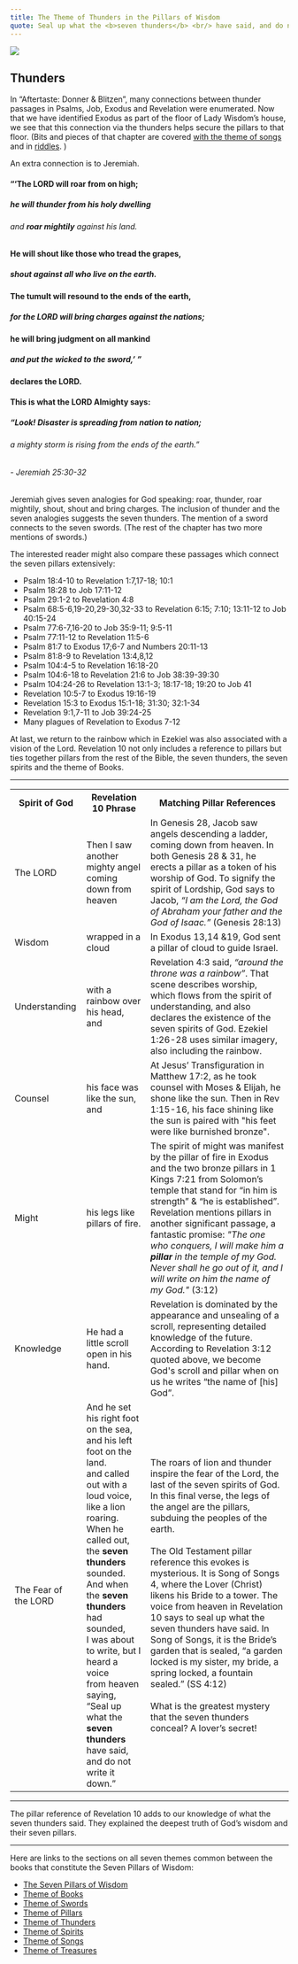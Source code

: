 ```yaml
---
title: The Theme of Thunders in the Pillars of Wisdom
quote: Seal up what the <b>seven thunders</b> <br/> have said, and do not <br/> write it down. <br/> - Revelation 10:4b
---
```


<img class="center" src="images/lightning-scroll.png" />

## Thunders

In “Aftertaste: Donner & Blitzen”, many connections between thunder passages in Psalms, Job, Exodus and
Revelation were enumerated. Now that we have identified Exodus as part of the floor of Lady Wisdom’s house, we see
that this connection via the thunders helps secure the pillars to that floor. 
(Bits and pieces of that chapter are covered [with the theme of songs](./theme-of-songs.html) and in [riddles](./riddles.html).  )

An extra connection is to Jeremiah.

#### “‘The LORD will **roar** from on high;
##### he will **thunder** from his holy dwelling
###### and **roar mightily** against his land.
#### He will **shout** like those who tread the grapes,
##### **shout** against all who live on the earth.
#### The **tumult will resound** to the ends of the earth,
##### for the LORD will **bring charges** against the nations;
#### he will bring judgment on all mankind
##### and put the wicked to the **sword**,’ ”
#### declares the LORD.
#### This is what the LORD Almighty says:
##### “Look! Disaster is spreading from nation to nation;
###### a mighty storm is rising from the ends of the earth.”
###### - Jeremiah 25:30-32

Jeremiah gives seven analogies for God speaking: roar,
thunder, roar mightily, shout, shout and bring charges. The
inclusion of thunder and the seven analogies suggests the
seven thunders. The mention of a sword connects to the
seven swords. (The rest of the chapter has two more mentions of swords.)

The interested reader might also compare these passages which connect the seven pillars extensively:

  - Psalm 18:4-10 to Revelation 1:7,17-18; 10:1
  - Psalm 18:28 to Job 17:11-12
  - Psalm 29:1-2 to Revelation 4:8
  - Psalm 68:5-6,19-20,29-30,32-33 to Revelation 6:15; 7:10; 13:11-12 to Job 40:15-24
  - Psalm 77:6-7,16-20 to Job 35:9-11; 9:5-11
  - Psalm 77:11-12 to Revelation 11:5-6
  - Psalm 81:7 to Exodus 17;6-7 and Numbers 20:11-13
  - Psalm 81:8-9 to Revelation 13:4,8,12
  - Psalm 104:4-5 to Revelation 16:18-20
  - Psalm 104:6-18 to Revelation 21:6 to Job 38:39-39:30
  - Psalm 104:24-26 to Revelation 13:1-3; 18:17-18; 19:20 to Job 41
  - Revelation 10:5-7 to Exodus 19:16-19
  - Revelation 15:3 to Exodus 15:1-18; 31:30; 32:1-34
  - Revelation 9:1,7-11 to Job 39:24-25
  - Many plagues of Revelation to Exodus 7-12

At last, we return to the rainbow which in Ezekiel was
also associated with a vision of the Lord. Revelation 10 not
only includes a reference to pillars but ties together pillars
from the rest of the Bible, the seven thunders, the seven
spirits and the theme of Books.

<hr/>

<table class="revelation10">
  <tr>
    <th>Spirit of God</th>
    <th>Revelation 10 Phrase</th>
    <th>Matching Pillar References</th>
  </tr>
  <tr>
    <td>The LORD</td>
    <td>Then I saw another mighty angel coming down from heaven</td>
    <td>
        In Genesis 28, Jacob saw angels descending a
        ladder, coming down from heaven. In both Genesis
        28 & 31, he erects a pillar as a token of his worship
        of God. To signify the spirit of Lordship, God says
        to Jacob, <i>“I am the Lord, the God of Abraham your father and the God of Isaac.”</i> (Genesis 28:13)
    </td>
  </tr>
  <tr>
    <td>Wisdom</td>
    <td>wrapped in a cloud</td>
    <td>
        In Exodus 13,14 &19, God sent a pillar of cloud to guide Israel.
    </td>
  </tr>
  <tr>
    <td>Understanding</td>
    <td>with a rainbow over his head, and</td>
    <td>
        Revelation 4:3 said, <i>“around the throne was a rainbow”</i>. 
        That scene describes worship, which
        flows from the spirit of understanding, and also
        declares the existence of the seven spirits of God.
        Ezekiel 1:26-28 uses similar imagery, also including
        the rainbow.
    </td>
  </tr>
  <tr>
    <td>Counsel</td>
    <td>his face was like the sun, and</td>
    <td>
        At Jesus’ Transfiguration in Matthew 17:2, as he
        took counsel with Moses & Elijah, he shone like the
        sun. Then in Rev 1:15-16, his face shining like the
        sun is paired with "his feet were like burnished
        bronze".
    </td>
  </tr>
  <tr>
    <td>Might</td>
    <td>his legs like pillars of fire.</td>
    <td>
        The spirit of might was manifest by the pillar of fire
        in Exodus and the two bronze pillars in 1 Kings
        7:21 from Solomon’s temple that stand for “in him
        is strength” & “he is established”. 
        <br/>
        Revelation mentions pillars in another significant
        passage, a fantastic promise: 
        <i>"The one who conquers, I will make him a <b>pillar</b> in the temple of my God.
        Never shall he go out of it, and I will write on him the name of my God."</i> (3:12)
    </td>
  </tr>
  <tr>
    <td>Knowledge</td>
    <td>He had a little scroll open in his hand.</td>
    <td>
        Revelation is dominated by the appearance and
        unsealing of a scroll, representing detailed
        knowledge of the future. According to Revelation
        3:12 quoted above, we become God's scroll and
        pillar when on us he writes “the name of [his] God”.
    </td>
  </tr>
  <tr>
    <td>The Fear of the LORD</td>
    <td>
        And he set his right foot on the sea, <br/>
        and his left foot on the land. <br/>
        and called out with a loud voice, <br/>
        like a lion roaring. <br/>
        When he called out, <br/>
        the <b>seven thunders</b> sounded. <br/>
        And when the <b>seven thunders</b> had sounded, <br/>
        I was about to write, but I heard a voice <br/>
        from heaven saying, <br/>
        “Seal up what the <b>seven thunders</b> have said, <br/>
        and do not write it down.”
    </td>
    <td>
        The roars of lion and thunder inspire the fear of the
        Lord, the last of the seven spirits of God. In this
        final verse, the legs of the angel are the pillars,
        subduing the peoples of the earth.
        <br/><br/>
        The Old Testament pillar reference this evokes is
        mysterious. It is Song of Songs 4, where the Lover
        (Christ) likens his Bride to a tower. The voice from
        heaven in Revelation 10 says to seal up what the
        seven thunders have said. In Song of Songs, it is the
        Bride’s garden that is sealed, “a garden locked is my
        sister, my bride, a spring locked, a fountain sealed.”
        (SS 4:12)
        <br/><br/>
        What is the greatest mystery that the seven thunders
        conceal? A lover’s secret!
    </td>
  </tr>
</table>

<hr/>

The pillar reference of Revelation 10 adds to our
knowledge of what the seven thunders said. They explained
the deepest truth of God’s wisdom and their seven pillars.

<hr/>

Here are links to the sections on all seven themes common between the books that constitute the Seven Pillars of Wisdom:

  - [The Seven Pillars of Wisdom](./seven-pillars-of-wisdom.html)
  - [Theme of Books](./theme-of-books.html)
  - [Theme of Swords](./theme-of-swords.html)
  - [Theme of Pillars](./theme-of-pillars.html)
  - [Theme of Thunders](./theme-of-thunders.html)
  - [Theme of Spirits](./theme-of-spirits.html)
  - [Theme of Songs](./theme-of-songs.html)
  - [Theme of Treasures](./theme-of-treasures.html)
